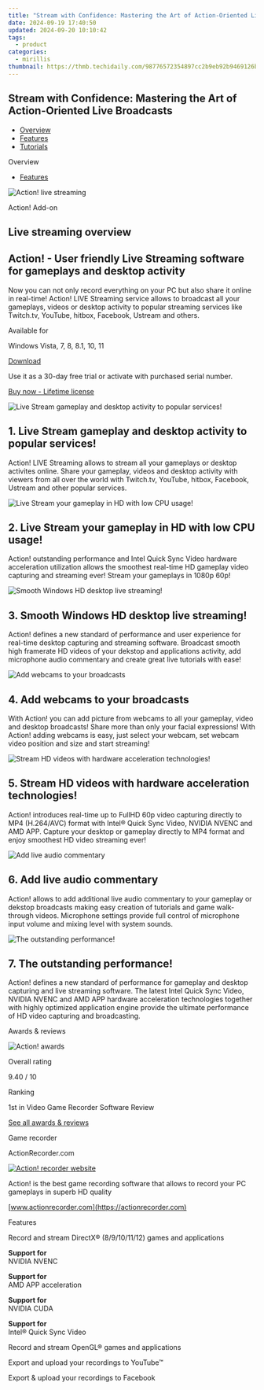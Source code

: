 ```yaml
---
title: "Stream with Confidence: Mastering the Art of Action-Oriented Live Broadcasts"
date: 2024-09-19 17:40:50
updated: 2024-09-20 10:10:42
tags:
  - product
categories:
  - mirillis
thumbnail: https://thmb.techidaily.com/98776572354897cc2b9eb92b9469126b6b1576e9ed20c23d2405392dbcb37fbd.jpg
---
```


## Stream with Confidence: Mastering the Art of Action-Oriented Live Broadcasts

* [Overview](https://tools.techidaily.com/mirillis/products/)
* [Features](https://tools.techidaily.com/mirillis/products/)
* [Tutorials](https://tools.techidaily.com/mirillis/products/)

Overview

* [Features](https://tools.techidaily.com/mirillis/products/)

![Action! live streaming](https://mirillis.com/res/old/media/images/action_live_box.png) 

Action! Add-on 

## Live streaming overview

## Action! - User friendly Live Streaming software for gameplays and desktop activity

Now you can not only record everything on your PC but also share it online in real-time! Action! LIVE Streaming service allows to broadcast all your gameplays, videos or desktop activity to popular streaming services like Twitch.tv, YouTube, hitbox, Facebook, Ustream and others.

Available for

Windows Vista, 7, 8, 8.1, 10, 11

[Download](https://tools.techidaily.com/mirillis/products/) 

Use it as a 30-day free trial or activate with purchased serial number.

[Buy now - Lifetime license](https://tools.techidaily.com/mirillis/products/) 

![Live Stream gameplay and desktop activity to popular services!](https://mirillis.com/res/old/media/images/product/action/4-stream_gameplay.jpg) 

## 1. Live Stream gameplay and desktop activity to popular services!

Action! LIVE Streaming allows to stream all your gameplays or desktop activites online. Share your gameplay, videos and desktop activity with viewers from all over the world with Twitch.tv, YouTube, hitbox, Facebook, Ustream and other popular services.

![Live Stream your gameplay in HD with low CPU usage!](https://mirillis.com/res/old/media/images/product/action/1-live_gameplay.jpg) 

## 2. Live Stream your gameplay in HD with low CPU usage!

Action! outstanding performance and Intel Quick Sync Video hardware acceleration utilization allows the smoothest real-time HD gameplay video capturing and streaming ever! Stream your gameplays in 1080p 60p!

![Smooth Windows HD desktop live streaming!](https://mirillis.com/res/old/media/images/product/action/2-record_display.jpg) 

## 3. Smooth Windows HD desktop live streaming!

Action! defines a new standard of performance and user experience for real-time desktop capturing and streaming software. Broadcast smooth high framerate HD videos of your dekstop and applications activity, add microphone audio commentary and create great live tutorials with ease!

![Add webcams to your broadcasts](https://mirillis.com/res/old/media/images/product/action/9-add_webcam.jpg) 

## 4. Add webcams to your broadcasts

With Action! you can add picture from webcams to all your gameplay, video and desktop broadcasts! Share more than only your facial expressions! With Action! adding webcams is easy, just select your webcam, set webcam video position and size and start streaming!

![Stream HD videos with hardware acceleration technologies!](https://mirillis.com/res/old/media/images/product/action/8-harware_acceleratio.jpg) 

## 5. Stream HD videos with hardware acceleration technologies!

Action! introduces real-time up to FullHD 60p video capturing directly to MP4 (H.264/AVC) format with Intel® Quick Sync Video, NVIDIA NVENC and AMD APP. Capture your desktop or gameplay directly to MP4 format and enjoy smoothest HD video streaming ever!

![Add live audio commentary](https://mirillis.com/res/old/media/images/product/action/19-add_audio_commentary.jpg) 

## 6. Add live audio commentary

Action! allows to add additional live audio commentary to your gameplay or dekstop broadcasts making easy creation of tutorials and game walk-through videos. Microphone settings provide full control of microphone input volume and mixing level with system sounds.

![The outstanding performance!](https://mirillis.com/res/old/media/images/product/action/22-outstanding_performance.jpg) 

## 7. The outstanding performance!

Action! defines a new standard of performance for gameplay and desktop capturing and live streaming software. The latest Intel Quick Sync Video, NVIDIA NVENC and AMD APP hardware acceleration technologies together with highly optimized application engine provide the ultimate performance of HD video capturing and broadcasting.

Awards & reviews

![Action! awards](https://mirillis.com/res/old/media/images/top_ten.png) 

Overall rating

9.40 / 10

Ranking

1st in Video Game Recorder Software Review

[See all awards & reviews](https://tools.techidaily.com/mirillis/products/) 

Game recorder

ActionRecorder.com

[![Action! recorder website](https://mirillis.com/res/old/media/images/side_action_mini_baner.png)](https://actionrecorder.com) 

Action! is the best game recording software that allows to record your PC gameplays in superb HD quality

[www.actionrecorder.com](https://actionrecorder.com) 

Features

Record and stream DirectX® (8/9/10/11/12) games and applications

**Support for**  
 NVIDIA NVENC

**Support for**  
 AMD APP acceleration

**Support for**  
 NVIDIA CUDA

**Support for**  
 Intel® Quick Sync Video

Record and stream OpenGL® games and applications

Export and upload your recordings to YouTube™

Export & upload your recordings to Facebook

<ins class="adsbygoogle"
     style="display:block"
     data-ad-format="autorelaxed"
     data-ad-client="ca-pub-7571918770474297"
     data-ad-slot="1223367746"></ins>



<ins class="adsbygoogle"
     style="display:block"
     data-ad-client="ca-pub-7571918770474297"
     data-ad-slot="8358498916"
     data-ad-format="auto"
     data-full-width-responsive="true"></ins>
